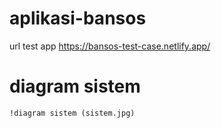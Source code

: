 # aplikasi-bansos

url test app https://bansos-test-case.netlify.app/

# diagram sistem

`!diagram sistem (sistem.jpg)`